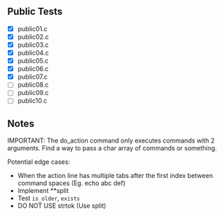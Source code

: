 ## Public Tests
- [X] public01.c
- [X] public02.c
- [X] public03.c
- [X] public04.c
- [X] public05.c
- [X] public06.c
- [X] public07.c
- [ ] public08.c
- [ ] public09.c
- [ ] public10.c

## Notes
IMPORTANT: The do_action command only executes commands with 2 arguments. Find a way to pass a char array of commands or something.

Potential edge cases:
- When the action line has multiple tabs after the first index between command spaces (Eg. echo abc 		def)
- Implement **split
- Test `is_older`, `exists`
- DO NOT USE strtok (Use split)
